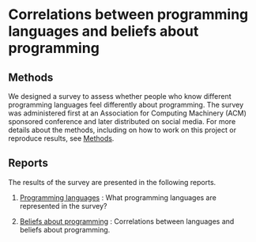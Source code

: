 # Correlations between programming languages and beliefs about programming

## Methods

We designed a survey to assess whether people who know different programming
languages feel differently about programming. The survey was administered first
at an Association for Computing Machinery (ACM) sponsored conference and later
distributed on social media. For more details about the methods, including on
how to work on this project or reproduce results, see
[Methods](docs/methods.md).

## Reports

The results of the survey are presented in the following
reports.

1. [Programming languages](docs/languages.md)
:   What programming languages are represented in the survey?

2. [Beliefs about programming](docs/beliefs.md)
:   Correlations between languages and beliefs about programming.

